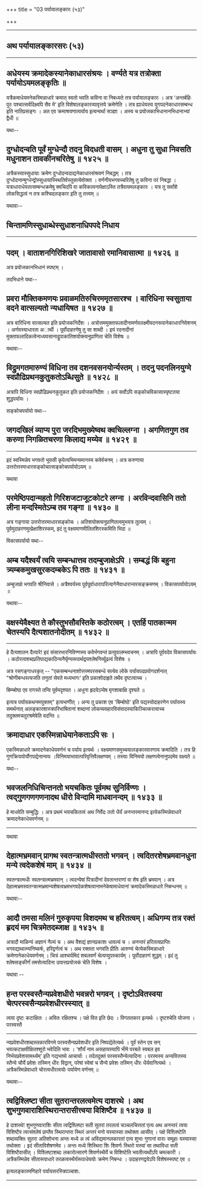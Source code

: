+++
title = "03 पर्यायालङ्कारः (५३)"

+++


------------------------------------------------------------------------

## अथ पर्यायालङ्कारसरः (५३)

------------------------------------------------------------------------



## अधेयस्य क्रमादेकस्यानेकाधारसंश्रयः । वर्ण्यते यत्र तत्रोक्ता पर्यायोऽयमलङ्कृतिः ॥

यत्रैकमाधेयमनेकस्मिन्नाधारे क्रमात् स्वतो भवति कविना वा निबध्यते तत्र
पर्यायालङ्कारः । अत्र 'अन्तर्बहिः पुरः पश्चात्सर्वदिक्ष्वपि सैव मे’ इति
विशेषालङ्कारव्यावृत्तये क्रमेणेति । तत्र ह्याधेयस्य युगपदनेकाधारसम्बन्ध
इति नातिप्रसङ्गः । अत एव क्रमाश्रयणात्पर्याय इत्यन्वर्था सञ्ज्ञा । अस्य च
प्रयोजकाभिधानानभिधानाभ्यां द्वैधी ॥

यथा--



## दुग्धोदन्वति पूर्वं मुग्धेन्दौ तदनु विदधती वासम् । अधुना तु सुधा निवसति मधुनाशन तावकीनचरितेषु ॥ १४२५ ॥

अत्रैकस्यास्सुधायाः क्रमेण दुग्धोदन्वदाद्यनेकाधारसंश्रयणं निबद्धम् ।
तत्र दुग्धोदन्वन्मुग्धेन्द्वोस्सुधायास्स्थितिर्वस्तुसत्येवोक्ता ।
वर्णनीयभगवच्चरितेषु तु कविना परं निबद्धा । यत्राधाराधेयतत्सम्बन्धक्रमेषु
क्वचिदपि वा कविकल्पनापेक्षाऽस्ति तत्रैवायमलङ्कारः । यत्र तु सर्वांशे
लोकसिद्धत्वं न तत्र कश्चिदलङ्कार इति तु तत्त्वम् ॥

यथावा--



## चिन्तामणिस्सुधाब्धेस्सुधाशनाधिपपदे निधाय



------------------------------------------------------------------------

## पदम् । वाताशनगिरिशिखरे जातावासो रमानिवासात्मा ॥ १४२६ ॥

अत्र प्रयोजकानभिधानं स्पष्टम् ।

तदभिधाने यथा--



## प्रवरा मौक्तिकमणयः प्रवाळमतिरुचिरममृतसारश्च । वारिधिना स्वसुताया वदने वात्सल्यतो न्यधायिषत ॥ १४२७ ॥

अत्र वारिधिना वात्सल्यत इति प्रयोजकनिर्देशः ।
अत्रोत्तममुक्ताफलादीनामर्णवलक्ष्मीवदनरूपानेकाधारनिवेशनम् ।
अर्णवस्याधारता अार्थी । पूर्वोदाहरणेषु तु सा शाब्दी । इयं रदनादीनां
मुक्ताफलादिकत्वेनाध्यवसानाद्रूपाकातिशयोक्त्यनुप्राणिता चेति विशेषः ॥

यथावा--



## विद्रुमगतमारुण्यं विधिना तव दशनवसनयोर्न्यस्तम् । तदनु पदनलिनयुग्मे स्वप्रौढिप्रथनकुतुकतोऽब्धिसुते ॥ १४२८ ॥

अत्रापि विधिना स्वप्रौढिप्रथनकुतुकत इति प्रयोजकनिर्देशः । अयं सर्वोऽपि
सङ्कोचविकासास्पृष्टतया शुद्धपर्यायः ।

सङ्कोचपर्यायो यथा--



## जगदखिलं व्याप्य पुरा जरदिभमुख्येष्वथ क्वचिल्लग्ना । अगणितगुण तव करुणा निगळितचरणा किलाद्य मय्येव ॥ १४२९ ॥

------------------------------------------------------------------------

इदं स्वस्मिन्नेव भगवतो भूयसी कृपेत्यभिमन्यमानस्य कवेर्वचनम् । अत्र
करुणाया उत्तरोत्तरमाधारसङ्कोचात्सङ्कोचपर्यायोऽयम् ॥

यथावा



## परमेष्ठिपदान्महतो गिरिशजटाजूटकोटरे लग्ना । अरविन्दवासिनि ततो लीना मन्दस्मितेऽम्ब तव गङ्गा ॥ १४३० ॥

अत्र गङ्गाया उत्तरोत्तरमाधारसङ्कोचः । अतिशयोक्त्यनुप्राणितत्वमुभयत्र
तुल्यम् । पूर्वमुदाहरणमुत्प्रेक्षाशिरस्कम्, इदं तु
वक्ष्यमाणमीलितशिरस्कमिति भिदा ॥

विकासपर्यायो यथा--



## अम्ब यदैश्वर्यं त्वयि सम्बन्धात्तव तदम्बुजाक्षेऽपि । सम्बद्धं किं बहुना त्र्यम्बकमुखसुरकदम्बकेऽ पि ततः ॥ १४३१ ॥

अम्बुजाक्षे भगवति श्रीनिवासे । अत्रैश्वर्यस्य
पूर्वपूर्वाधारापरित्यागेनैवाधारान्तरसङ्क्रमणम् । विकासपर्यायोऽयम् ॥

यथावा--



## वक्षस्येवैक्ष्यत ते कौस्तुभसौवस्तिके कठोरत्वम् । एतर्हि पातकान्मम चेतस्यपि दैत्यशातनोदीतम् ॥ १४३२ ॥

------------------------------------------------------------------------

हे दैत्यशातन दैत्यारे! इदं संसारभारनिविण्णस्य कवेर्भगवन्तं
प्रत्युपालम्भवचनम् । अत्रापि पूर्ववदेव विकासपर्यायः ।
कठोरत्वशब्दप्रतिपाद्यकाठिन्यनैर्घृण्यरूपार्थद्वयश्लेषनिर्व्यूढत्वं
विशेषः ॥

अत्र रसगङ्गाधरकृत् -- "एकसम्बन्धनाशोत्तरमपरसबन्धे सत्येव लोके
पर्यायपदप्रयोगदर्शनात् "श्रोणीबन्धस्त्यजति तनुतां सेवते मध्यभागः’ इति
प्रकाशोदाहृते तथैव दृष्टत्वाच्च ।

बिम्म्बोष्ठ एव रागस्ते तन्वि पूर्वमदृश्यत ।
अधुना हृदयेऽप्येष मृगशाबाक्षि दृश्यते ॥

इत्यत्र पर्यायकथनमयुक्तम्" इत्यभाणीत् । अन्य तु प्रकाश एव 'बिम्बोष्ठे'
इति पद्यस्योदाहरणेन पर्यायस्य समर्थनात् अलङ्कारशास्त्रपरिभाषितानां
शब्दानां लोकव्यवहारविसंवादस्याकिञ्चित्करत्वाच्च तदुक्तमचतुरश्रमेवेति
वदन्ति ॥



## क्रमादाधार एकस्मिन्नाधेयानेकताऽपि सः ।

एकस्मिन्नाधारे क्रमादनेकाधेयवर्णनं च पर्याय इत्यर्थः ।
वक्ष्यमाणसमुच्चयालङ्कारवारणाय क्रमादिति । तत्र हि
गुणक्रिययोर्यौगपद्येनान्वयः ।विनिमयाभावात्परिवृत्तिवैलक्षण्यम् । तस्याः
विनिमयो लक्षणत्वेनानुपदमेव वक्ष्यते ॥

यथा--



## भवजलनिधिचिन्तनतो भयचकितः पूर्वमथ सुनिर्विण्णः । त्वद्गुणगणगणनादथ धीरो विन्दामि माधवानन्दम् ॥ १४३३ ॥

हे माधवेति सम्बुद्धिः । अत्र प्रथमं भयचकितत्वं अथ निर्वेदः ततो धैर्यं
अनन्तरमानन्द इत्येकस्मिन्नेवाधारे क्रमादनेकाधेयवर्णनम् ॥

------------------------------------------------------------------------

यथावा



## देहात्मभ्रमवान् प्रागथ स्वतन्त्रात्मधीस्ततो भगवन् । त्वदितरशेषभ्रमवानधुना मन्ये त्वदेकशेषं माम् ॥ १४३४ ॥

स्वतन्त्रात्मधीः स्वतन्त्रात्मभ्रमवान् । त्वदन्येषां पित्रादीनां
देवतान्तराणां वा शेष इति भ्रमवान् । अत्र
देहात्मभ्रमस्वतन्त्रात्मभ्रमान्यशेषत्वभ्रमभगवदेकशेषत्वानामनेकेषामाधेयानां
क्रमादेकस्मिन्नाधारे निबन्धनम् ॥

यथावा--



## आदौ तमसा मलिनं गुरुकृपया विशदमथ च हरितत्वम्। अधिगम्य तत्र रक्तं हृदयं मम चित्रमेतदब्जाक्ष ॥ १४३५ ॥

अत्रादौ माळिन्यं अज्ञानं नैल्यं च । अथ वैशद्यं ज्ञानप्रकाशः धावल्यं च ।
अनन्तरं हरितत्वप्राप्तिः भगवद्याथात्म्यनिष्कर्षः, हरिद्वर्णत्वं च । अथ
रक्तता भगवति प्रीतिः आरुण्यं चेत्येकस्मिन्नाधारे क्रमेणानेकाधेयवर्णनम् ।
चित्रं आश्चर्यमिदं शबलवर्णं चेत्यप्युपस्कार्यम् । पूर्वोदाहरणं शुद्धम् ।
इदं तु श्लेषसङ्कीर्णं तमसेत्यादिना उपात्तप्रयोजकं चेति विशेषः ।

यथावा --



## हन्त परस्वस्तैन्यप्रवेशधीरो भवन्नरो भगवन् । दृष्टोऽवितस्वया चेत्परस्वसैन्यप्रवेशधीरस्स्यात् ॥

त्वया दृष्टः कटाक्षितः । अवितः रक्षितश्च । पक्षे वित इति छेदः ।
विगततकार इत्यर्थः । दृष्टश्चेति योजना । परस्वस्तै

------------------------------------------------------------------------

न्यप्रवेशधीरशब्दस्तकारविगमे परस्वसैन्यप्रवेशधीर इति निष्पद्येतेत्यर्थः ।
पूर्वं स्तेन एव सन् भवत्कटाक्षवीक्षितश्शूरो भवेदिति भावः । 'शौर्यं नाम
असहायस्यापि भीमे परबले स्वबल इव निर्भयप्रवेशसामर्थ्यम्’ इति गद्यभाष्ये
आचार्याः । तदेतदुक्तं परस्वस्तैन्येत्यादिना । परस्वस्य अन्यवित्तस्य
स्तैन्ये चौर्ये प्रवेशः तस्मिन् धीरः विद्वान्, परेषां स्वेषां च सैन्ये
प्रवेशः तस्मिन् धीरः धैर्यवानित्यर्थः । अत्रैकस्मिन्नेवाधारे
चोरत्वधीरत्वयोः पर्यायेण वर्णनम् ॥

यथावा--



## त्वद्विश्लिष्टा सीता सुतरान्तरलत्वमेत्य दाशरथे । अथ शुभगुणवाराशिस्थिरान्तरासीत्त्वया विशिष्टैव ॥ १४३७ ॥

हे दाशरथे! शुभगुणवाराशिः सीता त्वद्विश्लिष्टा सती सुतरां तरलत्वं
चञ्चलचित्ततां एत्य अथ अनन्तरं त्वया विशिष्टैव त्वत्संश्लेषं प्राप्तैव
स्थिरान्तरा स्थिरं अन्तरं मनो यस्यास्सा तथोक्ता आसीत् । पक्षे
विश्लिष्टेति शब्दव्यक्तिः सुतरा अतिशोभना अन्तः मध्ये अ त्वं
अविद्यमानलकारतां एत्य शुभाः गुणानां वाराः समूहाः यस्यास्सा तथोक्ता । इदं
सीताविशेषणमेव । अन्तः मध्ये शिस्थिरा शिः शिवर्णः स्थिरो यस्यां सा
तथाविधा सती विशिष्टैवासीत् । विश्लिष्टाशब्दः लकारोत्सारणे शिवर्णस्थैर्ये
च विशिष्टेति भवतीत्यर्थोऽपि चमत्कारी । अत्रैकस्मिन्नेव सीतारूपाधारे
तरळत्वस्थैर्यरूपाधेययोः क्रमेण निबन्धः । उदाहरणद्वयेऽपि विशेषस्स्पष्ट एव
॥

इत्यलङ्कारमणिहारे पर्यायसरस्त्रिपञ्चाशः.

------------------------------------------------------------------------

